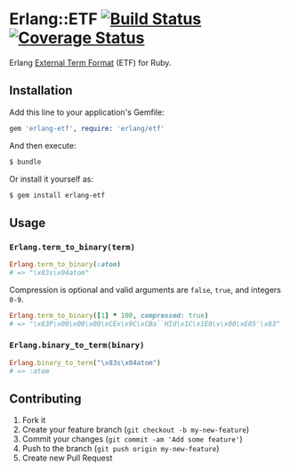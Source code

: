 # Erlang::ETF [![Build Status](https://travis-ci.org/potatosalad/erlang-etf.png)](https://travis-ci.org/potatosalad/erlang-etf) [![Coverage Status](https://coveralls.io/repos/potatosalad/erlang-etf/badge.png)](https://coveralls.io/r/potatosalad/erlang-etf)

Erlang [External Term Format](http://erlang.org/doc/apps/erts/erl_ext_dist.html) (ETF) for Ruby.

## Installation

Add this line to your application's Gemfile:

```ruby
gem 'erlang-etf', require: 'erlang/etf'
```

And then execute:

```bash
$ bundle
```

Or install it yourself as:

```bash
$ gem install erlang-etf
```

## Usage

### `Erlang.term_to_binary(term)`

```ruby
Erlang.term_to_binary(:atom)
# => "\x83s\x04atom"
```

Compression is optional and valid arguments are `false`, `true`, and integers `0-9`.

```ruby
Erlang.term_to_binary([1] * 100, compressed: true)
# => "\x83P\x00\x00\x00\xCEx\x9C\xCBa``HId\x1C\x1E0\v\x00\xE85'\x83"
```

### `Erlang.binary_to_term(binary)`

```ruby
Erlang.binary_to_term("\x83s\x04atom")
# => :atom
```

## Contributing

1. Fork it
2. Create your feature branch (`git checkout -b my-new-feature`)
3. Commit your changes (`git commit -am 'Add some feature'`)
4. Push to the branch (`git push origin my-new-feature`)
5. Create new Pull Request
